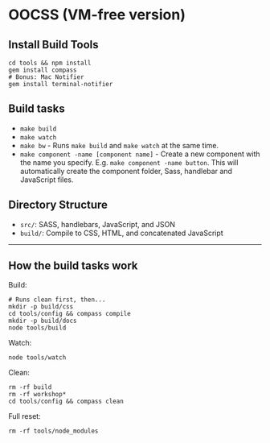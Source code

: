 # OOCSS (VM-free version)

## Install Build Tools

```
cd tools && npm install
gem install compass
# Bonus: Mac Notifier
gem install terminal-notifier
```

## Build tasks

- `make build`
- `make watch`
- `make bw` - Runs `make build` and `make watch` at the same time.
- `make component -name [component name]` - Create a new component with the
  name you specify. E.g. `make component -name button`. This will
  automatically create the component folder, Sass, handlebar and JavaScript
  files.

## Directory Structure

- `src/`: SASS, handlebars, JavaScript, and JSON
- `build/`: Compile to CSS, HTML, and concatenated JavaScript

---

## How the build tasks work

Build:

```
# Runs clean first, then...
mkdir -p build/css
cd tools/config && compass compile
mkdir -p build/docs
node tools/build
```

Watch:

```
node tools/watch
```

Clean:

```
rm -rf build
rm -rf workshop*
cd tools/config && compass clean
```

Full reset:

```
rm -rf tools/node_modules
```

